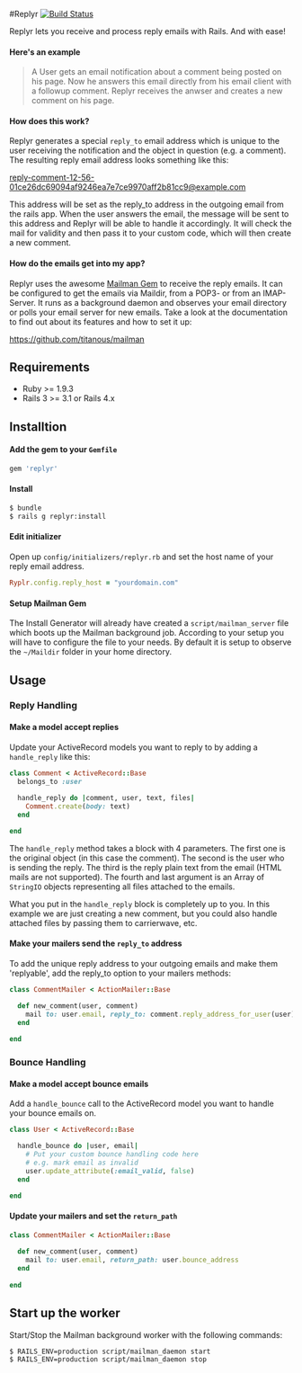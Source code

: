 #Replyr [![Build Status](https://travis-ci.org/wursttheke/replyr.png?branch=master)](https://travis-ci.org/wursttheke/replyr)

Replyr lets you receive and process reply emails with Rails. And with ease!

#### Here's an example

> A User gets an email notification about a comment being posted on his page. Now he answers this email directly from his email client with a followup comment. Replyr receives the anwser and creates a new comment on his page.

#### How does this work?

Replyr generates a special `reply_to` email address which is unique to the user receiving the notification and the object in question (e.g. a comment). The resulting reply email address looks something like this:

reply-comment-12-56-01ce26dc69094af9246ea7e7ce9970aff2b81cc9@example.com

This address will be set as the reply_to address in the outgoing email from the rails app. When the user answers the email, the message will be sent to this address and Replyr will be able to handle it accordingly. It will check the mail for validity and then pass it to your custom code, which will then create a new comment.

#### How do the emails get into my app?

Replyr uses the awesome [Mailman Gem](https://github.com/titanous/mailman) to receive the reply emails. It can be configured to get the emails via Maildir, from a POP3- or from an IMAP-Server. It runs as a background daemon and observes your email directory or polls your email server for new emails. Take a look at the documentation to find out about its features and how to set it up:

https://github.com/titanous/mailman

## Requirements

  - Ruby >= 1.9.3
  - Rails 3 >= 3.1 or Rails 4.x

## Installtion

#### Add the gem to your `Gemfile`

```ruby
gem 'replyr'
```

#### Install

```bash
$ bundle
$ rails g replyr:install
```

#### Edit initializer 

Open up `config/initializers/replyr.rb` and set the host name of your reply email address.

```ruby
Ryplr.config.reply_host = "yourdomain.com"
```

#### Setup Mailman Gem

The Install Generator will already have created a `script/mailman_server` file which boots up the Mailman background job. According to your setup you will have to configure the file to your needs. By default it is setup to observe the `~/Maildir` folder in your home directory.

## Usage

### Reply Handling

#### Make a model accept replies

Update your ActiveRecord models you want to reply to by adding a `handle_reply` like this:

```ruby
class Comment < ActiveRecord::Base
  belongs_to :user
  
  handle_reply do |comment, user, text, files|
    Comment.create(body: text)
  end

end
```

The `handle_reply` method takes a block with 4 parameters. The first one is the original object (in this case the comment). The second is the user who is sending the reply. The third is the reply plain text from the email (HTML mails are not supported). The fourth and last argument is an Array of `StringIO` objects representing all files attached to the emails.

What you put in the `handle_reply` block is completely up to you. In this example we are just creating a new comment, but you could also handle attached files by passing them to carrierwave, etc.

#### Make your mailers send the `reply_to` address

To add the unique reply address to your outgoing emails and make them 'replyable', add the reply_to option to your mailers methods:

```ruby
class CommentMailer < ActionMailer::Base

  def new_comment(user, comment)
    mail to: user.email, reply_to: comment.reply_address_for_user(user)
  end
  
end
```

### Bounce Handling

#### Make a model accept bounce emails

Add a `handle_bounce` call to the ActiveRecord model you want to handle your bounce emails on.

```ruby
class User < ActiveRecord::Base

  handle_bounce do |user, email|
    # Put your custom bounce handling code here
    # e.g. mark email as invalid
    user.update_attribute(:email_valid, false)
  end

end
```

#### Update your mailers and set the `return_path`

```ruby
class CommentMailer < ActionMailer::Base
  
  def new_comment(user, comment)
    mail to: user.email, return_path: user.bounce_address
  end
  
end
```


## Start up the worker

Start/Stop the Mailman background worker with the following commands:

```bash
$ RAILS_ENV=production script/mailman_daemon start
$ RAILS_ENV=production script/mailman_daemon stop
```
